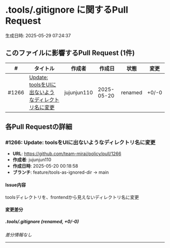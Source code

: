 # .tools/.gitignore に関するPull Request

生成日時: 2025-05-29 07:24:37

## このファイルに影響するPull Request (1件)

| # | タイトル | 作成者 | 作成日 | 状態 | 変更 |
|---|---------|--------|--------|------|------|
| #1266 | [Update: toolsをUIに出ないようなディレクトリ名に変更](https://github.com/team-mirai/policy/pull/1266) | jujunjun110 | 2025-05-20 | renamed | +0/-0 |

## 各Pull Requestの詳細

### #1266: Update: toolsをUIに出ないようなディレクトリ名に変更

- **URL**: https://github.com/team-mirai/policy/pull/1266
- **作成者**: jujunjun110
- **作成日時**: 2025-05-20 00:18:58
- **ブランチ**: feature/tools-as-ignored-dir → main

#### Issue内容

toolsディレクトリを、frontendから見えないディレクトリ名に変更

#### 変更差分

##### .tools/.gitignore (renamed, +0/-0)

*差分情報なし*

---

